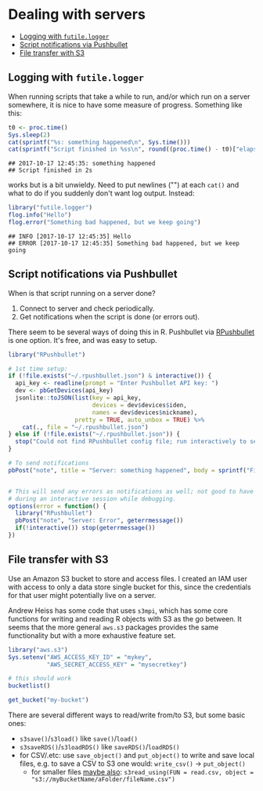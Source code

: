 Dealing with servers
================

-   [Logging with `futile.logger`](#logging-with-futile.logger)
-   [Script notifications via Pushbullet](#script-notifications-via-pushbullet)
-   [File transfer with S3](#file-transfer-with-s3)

Logging with `futile.logger`
----------------------------

When running scripts that take a while to run, and/or which run on a server somewhere, it is nice to have some measure of progress. Something like this:

``` r
t0 <- proc.time()
Sys.sleep(2)
cat(sprintf("%s: something happened\n", Sys.time()))
cat(sprintf("Script finished in %ss\n", round((proc.time() - t0)["elapsed"])))
```

    ## 2017-10-17 12:45:35: something happened
    ## Script finished in 2s

works but is a bit unwieldy. Need to put newlines ("") at each `cat()` and what to do if you suddenly don't want log output. Instead:

``` r
library("futile.logger")
flog.info("Hello")
flog.error("Something bad happened, but we keep going")
```

    ## INFO [2017-10-17 12:45:35] Hello
    ## ERROR [2017-10-17 12:45:35] Something bad happened, but we keep going

Script notifications via Pushbullet
-----------------------------------

When is that script running on a server done?

1.  Connect to server and check periodically.
2.  Get notifications when the script is done (or errors out).

There seem to be several ways of doing this in R. Pushbullet via [RPushbullet](https://github.com/eddelbuettel/rpushbullet) is one option. It's free, and was easy to setup.

``` r
library("RPushbullet")

# 1st time setup:
if (!file.exists("~/.rpushbullet.json") & interactive()) {
  api_key <- readline(prompt = "Enter Pushbullet API key: ")
  dev <- pbGetDevices(api_key)
  jsonlite::toJSON(list(key = api_key,
                        devices = dev$devices$iden,
                        names = dev$devices$nickname),
                   pretty = TRUE, auto_unbox = TRUE) %>%
    cat(., file = "~/.rpushbullet.json")
} else if (!file.exists("~/.rpushbullet.json")) {
  stop("Could not find RPushbullet config file; run interactively to setup")
}

# To send notifications
pbPost("note", title = "Server: something happened", body = sprintf("Finished %s", 2))


# This will send any errors as notifications as well; not good to have this on
# during an interactive session while debugging.
options(error = function() {
  library("RPushbullet")
  pbPost("note", "Server: Error", geterrmessage())
  if(!interactive()) stop(geterrmessage())
})
```

File transfer with S3
---------------------

Use an Amazon S3 bucket to store and access files. I created an IAM user with access to only a data store single bucket for this, since the credentials for that user might potentially live on a server.

Andrew Heiss has some code that uses `s3mpi`, which has some core functions for writing and reading R objects with S3 as the go between. It seems that the more general `aws.s3` packages provides the same functionality but with a more exhaustive feature set.

``` r
library("aws.s3")
Sys.setenv("AWS_ACCESS_KEY_ID" = "mykey",
           "AWS_SECRET_ACCESS_KEY" = "mysecretkey")

# this should work
bucketlist()

get_bucket("my-bucket")
```

There are several different ways to read/write from/to S3, but some basic ones:

-   `s3save()`/`s3load()` like `save()`/`load()`
-   `s3saveRDS()`/`s3loadRDS()` like `saveRDS()`/`loadRDS()`
-   for CSV/.etc: use `save_object()` and `put_object()` to write and save local files, e.g. to save a CSV to S3 one would: `write_csv()` -&gt; `put_object()`
    -   for smaller files [maybe also](https://github.com/cloudyr/aws.s3/issues/170): `s3read_using(FUN = read.csv, object = "s3://myBucketName/aFolder/fileName.csv")`
